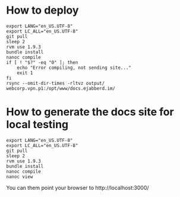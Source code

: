 # How to deploy

    export LANG="en_US.UTF-8"
    export LC_ALL="en_US.UTF-8"
    git pull
    sleep 2
    rvm use 1.9.3
    bundle install
    nanoc compile
    if [ ! "$?" -eq "0" ]; then
    	echo "Error compiling, not sending site..."
	    exit 1
    fi
    rsync --omit-dir-times -rltvz output/ webcorp.vpn.p1:/opt/www/docs.ejabberd.im/

# How to generate the docs site for local testing

    export LANG="en_US.UTF-8"
    export LC_ALL="en_US.UTF-8"
    git pull
    sleep 2
    rvm use 1.9.3
    bundle install
    nanoc compile
    nanoc view

You can them point your browser to http://localhost:3000/
